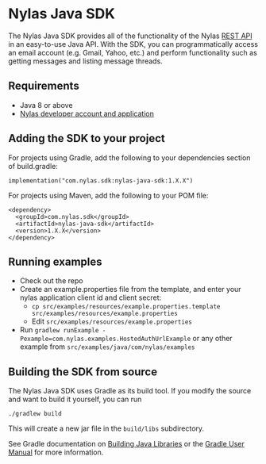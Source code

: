 # Nylas Java SDK

The Nylas Java SDK provides all of the functionality of the Nylas [REST API](https://docs.nylas.com/reference) in an easy-to-use Java API. With the SDK, you can programmatically access an email account (e.g. Gmail, Yahoo, etc.) and perform functionality such as getting messages and listing message threads.

## Requirements
- Java 8 or above
- [Nylas developer account and application](https://docs.nylas.com/docs/get-your-developer-api-keys) 

## Adding the SDK to your project

For projects using Gradle, add the following to your dependencies section of build.gradle:

    implementation("com.nylas.sdk:nylas-java-sdk:1.X.X")

For projects using Maven, add the following to your POM file:

    <dependency>
      <groupId>com.nylas.sdk</groupId>
      <artifactId>nylas-java-sdk</artifactId>
      <version>1.X.X</version>
    </dependency>

## Running examples
- Check out the repo
- Create an example.properties file from the template, and enter your nylas application client id and client secret:
  - `cp src/examples/resources/example.properties.template src/examples/resources/example.properties`
  - Edit `src/examples/resources/example.properties`
- Run `gradlew runExample -Pexample=com.nylas.examples.HostedAuthUrlExample` or any other example from `src/examples/java/com/nylas/examples`

## Building the SDK from source

The Nylas Java SDK uses Gradle as its build tool.
If you modify the source and want to build it yourself, you can run

    ./gradlew build

This will create a new jar file in the `build/libs` subdirectory.

See Gradle documentation on [Building Java Libraries](https://guides.gradle.org/building-java-libraries/)
or the [Gradle User Manual](https://docs.gradle.org/current/userguide/userguide.html) for more information.
